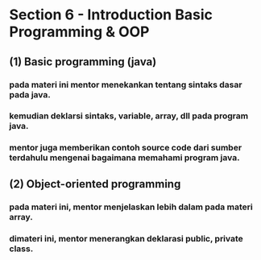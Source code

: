 # Section 6 - Introduction Basic Programming & OOP

## (1) Basic programming (java)
### pada materi ini mentor menekankan tentang sintaks dasar pada java.
### kemudian deklarsi sintaks, variable, array, dll pada program java.
### mentor juga memberikan contoh source code dari sumber terdahulu mengenai bagaimana memahami program java.

## (2) Object-oriented programming
### pada materi ini, mentor menjelaskan lebih dalam pada materi array.
### dimateri ini, mentor menerangkan deklarasi public, private class.